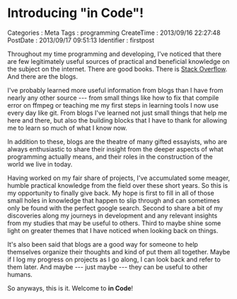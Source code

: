 Introducing "in Code"!
======================

Categories
:   Meta
Tags
:   programming
CreateTime
:   2013/09/16 22:27:48
PostDate
:   2013/09/17 09:51:13
Identifier
:   firstpost

Throughout my time programming and developing, I've noticed that there are few
legitimately useful sources of practical and beneficial knowledge on the
subject on the internet.  There are good books.  There is
[Stack Overflow][stackoverflow].  And there are the blogs.

I've probably learned more useful information from blogs than I have from
nearly any other source --- from small things like how to fix that compile
error on ffmpeg or teaching me my first steps in learning tools I now use
every day like git.  From blogs I've learned not just small things that help
me here and there, but also the building blocks that I have to thank for
allowing me to learn so much of what I know now.

In addition to these, blogs are the theatre of many gifted essayists, who
are always enthusiastic to share their insight from the deeper aspects of what
programming actually means, and their roles in the construction of the world
we live in today.

Having worked on my fair share of projects, I've accumulated some meager,
humble practical knowledge from the field over these short years.  So this is
my opportunity to finally give back.  My hope is first to fill in all of those
small holes in knowledge that happen to slip through and can sometimes only be
found with the perfect google search.  Second to share a bit of my discoveries
along my journeys in development and any relevant insights from my studies
that may be useful to others.  Third to maybe shine some light on greater
themes that I have noticed when looking back on things.

It's also been said that blogs are a good way for someone to help themselves
organize their thoughts and kind of put them all together.  Maybe if I log my
progress on projects as I go along, I can look back and refer to them later.
And maybe --- just maybe --- they can be useful to other humans.

So anyways, this is it.  Welcome to **in Code**!



[stackoverflow]: http://www.stackoverflow.com
